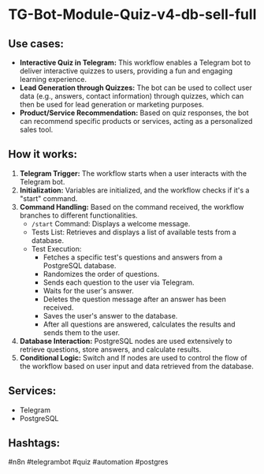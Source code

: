 # TG-Bot-Module-Quiz-v4-db-sell-full

## Use cases:

- **Interactive Quiz in Telegram:** This workflow enables a Telegram bot to deliver interactive quizzes to users, providing a fun and engaging learning experience.
- **Lead Generation through Quizzes:** The bot can be used to collect user data (e.g., answers, contact information) through quizzes, which can then be used for lead generation or marketing purposes.
- **Product/Service Recommendation:** Based on quiz responses, the bot can recommend specific products or services, acting as a personalized sales tool.

## How it works:

1.  **Telegram Trigger:** The workflow starts when a user interacts with the Telegram bot.
2.  **Initialization:** Variables are initialized, and the workflow checks if it's a "start" command.
3.  **Command Handling:** Based on the command received, the workflow branches to different functionalities.
    *   `/start` Command: Displays a welcome message.
    *   Tests List: Retrieves and displays a list of available tests from a database.
    *   Test Execution:
        *   Fetches a specific test's questions and answers from a PostgreSQL database.
        *   Randomizes the order of questions.
        *   Sends each question to the user via Telegram.
        *   Waits for the user's answer.
        *   Deletes the question message after an answer has been received.
        *   Saves the user's answer to the database.
        *   After all questions are answered, calculates the results and sends them to the user.
4.  **Database Interaction:** PostgreSQL nodes are used extensively to retrieve questions, store answers, and calculate results.
5.  **Conditional Logic:** Switch and If nodes are used to control the flow of the workflow based on user input and data retrieved from the database.

## Services:

-   Telegram
-   PostgreSQL

## Hashtags:

#n8n #telegrambot #quiz #automation #postgres
